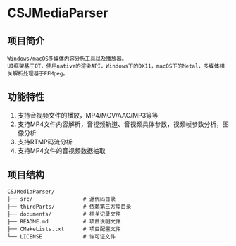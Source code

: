 # CSJMediaParser

## 项目简介
    Windows/macOS多媒体内容分析工具以及播放器。
    UI框架基于QT，使用native的渲染API，Windows下的DX11，macOS下的Metal，多媒体相关解析处理基于FFMpeg。

## 功能特性
1. 支持音视频文件的播放，MP4/MOV/AAC/MP3等等
2. 支持MP4文件内容解析，音视频轨道、音视频具体参数，视频帧参数分析，图像分析
3. 支持RTMP码流分析
4. 支持MP4文件的音视频数据抽取

## 项目结构
```
CSJMediaParser/
├── src/                # 源代码目录
├── thirdParts/         # 依赖第三方库目录
├── documents/          # 相关记录文件
├── README.md           # 项目说明文件
├── CMakeLists.txt      # 项目配置文件
└── LICENSE             # 许可证文件
```